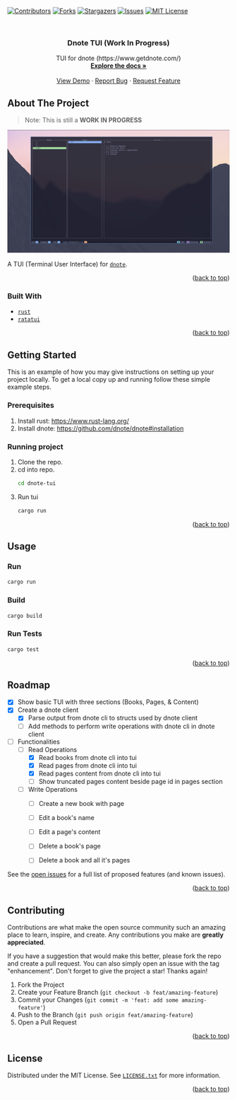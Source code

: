 <!-- Improved compatibility of back to top link: See: https://github.com/othneildrew/Best-README-Template/pull/73 -->
<a name="readme-top"></a>
<!--
*** Thanks for checking out the Best-README-Template. If you have a suggestion
*** that would make this better, please fork the repo and create a pull request
*** or simply open an issue with the tag "enhancement".
*** Don't forget to give the project a star!
*** Thanks again! Now go create something AMAZING! :D
-->



<!-- PROJECT SHIELDS -->
<!--
*** I'm using markdown "reference style" links for readability.
*** Reference links are enclosed in brackets [ ] instead of parentheses ( ).
*** See the bottom of this document for the declaration of the reference variables
*** for contributors-url, forks-url, etc. This is an optional, concise syntax you may use.
*** https://www.markdownguide.org/basic-syntax/#reference-style-links
-->
[![Contributors][contributors-shield]][contributors-url]
[![Forks][forks-shield]][forks-url]
[![Stargazers][stars-shield]][stars-url]
[![Issues][issues-shield]][issues-url]
[![MIT License][license-shield]][license-url]



<!-- PROJECT LOGO -->
<br />
<div align="center">
  <!-- <a href="https://github.com/deepanchal/dnote-tui"> -->
  <!--   <img src="images/logo.png" alt="Logo" width="80" height="80"> -->
  <!-- </a> -->

<h3 align="center">Dnote TUI (Work In Progress)</h3>

  <p align="center">
    TUI for dnote (https://www.getdnote.com/)
    <br />
    <a href="https://github.com/deepanchal/dnote-tui"><strong>Explore the docs »</strong></a>
    <br />
    <br />
    <a href="https://github.com/deepanchal/dnote-tui">View Demo</a>
    ·
    <a href="https://github.com/deepanchal/dnote-tui/issues">Report Bug</a>
    ·
    <a href="https://github.com/deepanchal/dnote-tui/issues">Request Feature</a>
  </p>
</div>



<!-- ABOUT THE PROJECT -->
## About The Project

> Note: This is still a **WORK IN PROGRESS**

[![Screenshot1][product-screenshot]](.github/images/screenshot1.png)

A TUI (Terminal User Interface) for [`dnote`](https://www.getdnote.com/).

<p align="right">(<a href="#readme-top">back to top</a>)</p>



### Built With

- [`rust`](https://www.rust-lang.org/)
- [`ratatui`](https://github.com/ratatui-org/ratatui)

<p align="right">(<a href="#readme-top">back to top</a>)</p>



<!-- GETTING STARTED -->
## Getting Started

This is an example of how you may give instructions on setting up your project locally.
To get a local copy up and running follow these simple example steps.

### Prerequisites

1. Install rust: https://www.rust-lang.org/
2. Install dnote: https://github.com/dnote/dnote#installation

### Running project

1. Clone the repo.
2. cd into repo.
    ```sh
    cd dnote-tui
    ```
3. Run tui
    ```sh
    cargo run
    ```

<p align="right">(<a href="#readme-top">back to top</a>)</p>



<!-- USAGE EXAMPLES -->
## Usage

### Run

```sh
cargo run
```

### Build

```sh
cargo build
```

### Run Tests

```sh
cargo test
```

<p align="right">(<a href="#readme-top">back to top</a>)</p>



<!-- ROADMAP -->
## Roadmap

- [x] Show basic TUI with three sections (Books, Pages, & Content)
- [x] Create a dnote client
    - [x] Parse output from dnote cli to structs used by dnote client
    - [ ] Add methods to perform write operations with dnote cli in dnote client
- [ ] Functionalities 
    - [ ] Read Operations
        - [x] Read books from dnote cli into tui
        - [x] Read pages from dnote cli into tui
        - [x] Read pages content from dnote cli into tui
        - [ ] Show truncated pages content beside page id in pages section
    - [ ] Write Operations
        - [ ] Create a new book with page
        - [ ] Edit a book's name
        - [ ] Edit a page's content
        - [ ] Delete a book's page
        - [ ] Delete a book and all it's pages
        

See the [open issues](https://github.com/deepanchal/dnote-tui/issues) for a full list of proposed features (and known issues).

<p align="right">(<a href="#readme-top">back to top</a>)</p>



<!-- CONTRIBUTING -->
## Contributing

Contributions are what make the open source community such an amazing place to learn, inspire, and create. Any contributions you make are **greatly appreciated**.

If you have a suggestion that would make this better, please fork the repo and create a pull request. You can also simply open an issue with the tag "enhancement".
Don't forget to give the project a star! Thanks again!

1. Fork the Project
2. Create your Feature Branch (`git checkout -b feat/amazing-feature`)
3. Commit your Changes (`git commit -m 'feat: add some amazing-feature'`)
4. Push to the Branch (`git push origin feat/amazing-feature`)
5. Open a Pull Request

<p align="right">(<a href="#readme-top">back to top</a>)</p>



<!-- LICENSE -->
## License

Distributed under the MIT License. See [`LICENSE.txt`](LICENSE) for more information.

<p align="right">(<a href="#readme-top">back to top</a>)</p>

<!-- MARKDOWN LINKS & IMAGES -->
<!-- https://www.markdownguide.org/basic-syntax/#reference-style-links -->
[contributors-shield]: https://img.shields.io/github/contributors/deepanchal/dnote-tui.svg?style=for-the-badge
[contributors-url]: https://github.com/deepanchal/dnote-tui/graphs/contributors
[forks-shield]: https://img.shields.io/github/forks/deepanchal/dnote-tui.svg?style=for-the-badge
[forks-url]: https://github.com/deepanchal/dnote-tui/network/members
[stars-shield]: https://img.shields.io/github/stars/deepanchal/dnote-tui.svg?style=for-the-badge
[stars-url]: https://github.com/deepanchal/dnote-tui/stargazers
[issues-shield]: https://img.shields.io/github/issues/deepanchal/dnote-tui.svg?style=for-the-badge
[issues-url]: https://github.com/deepanchal/dnote-tui/issues
[license-shield]: https://img.shields.io/github/license/deepanchal/dnote-tui.svg?style=for-the-badge
[license-url]: https://github.com/deepanchal/dnote-tui/blob/master/LICENSE.txt
[product-screenshot]: ./.github/images/screenshot1.png
